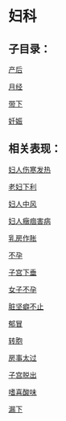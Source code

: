 # 妇科## 子目录：[产后](https://www.gmzyjc.com/read/biaoxian/cat_产后.md)[月经](https://www.gmzyjc.com/read/biaoxian/cat_月经.md)[带下](https://www.gmzyjc.com/read/biaoxian/cat_带下.md)[妊娠](https://www.gmzyjc.com/read/biaoxian/cat_妊娠.md)## 相关表现：[妇人伤寒发热](https://zuoye.gmzyh.com/search?key=妇人伤寒发热)[老妇下利](https://zuoye.gmzyh.com/search?key=老妇下利)[妇人中风](https://zuoye.gmzyh.com/search?key=妇人中风)[妇人癥痼害病](https://zuoye.gmzyh.com/search?key=妇人癥痼害病)[乳房作胀](https://zuoye.gmzyh.com/search?key=乳房作胀)[不孕](https://zuoye.gmzyh.com/search?key=不孕)[子宫下垂](https://zuoye.gmzyh.com/search?key=子宫下垂)[女子不孕](https://zuoye.gmzyh.com/search?key=女子不孕)[脏坚癖不止](https://zuoye.gmzyh.com/search?key=脏坚癖不止)[郁冒](https://zuoye.gmzyh.com/search?key=郁冒)[转胞](https://zuoye.gmzyh.com/search?key=转胞)[房事太过](https://zuoye.gmzyh.com/search?key=房事太过)[子宫脱出](https://zuoye.gmzyh.com/search?key=子宫脱出)[嗜喜酸味](https://zuoye.gmzyh.com/search?key=嗜喜酸味)[漏下](https://zuoye.gmzyh.com/search?key=漏下)
